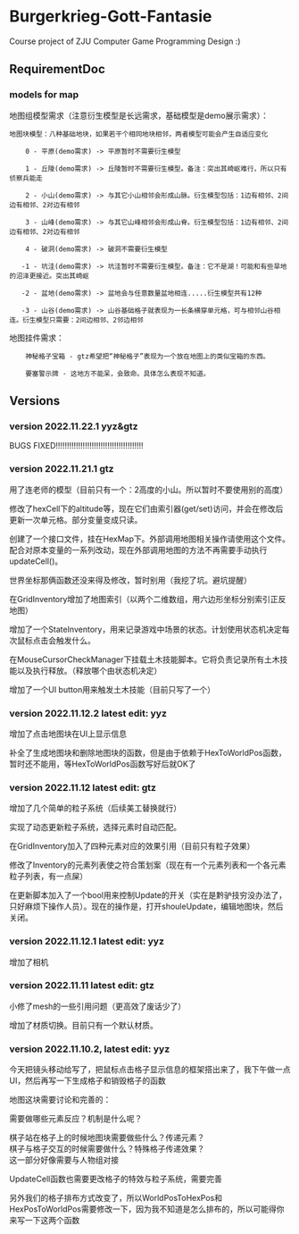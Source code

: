 # Burgerkrieg-Gott-Fantasie
Course project of ZJU Computer Game Programming Design :)

## RequirementDoc

### models for map
地图组模型需求（注意衍生模型是长远需求，基础模型是demo展示需求）：

    地图块模型：八种基础地块，如果若干个相同地块相邻，两者模型可能会产生自适应变化
    
        0 - 平原(demo需求) -> 平原暂时不需要衍生模型
        
        1 - 丘陵(demo需求) -> 丘陵暂时不需要衍生模型。备注：突出其崎岖难行，所以只有侦察兵能走
        
        2 - 小山(demo需求) -> 与其它小山相邻会形成山脉。衍生模型包括：1边有相邻、2间边有相邻、2对边有相邻
        
        3 - 山峰(demo需求) -> 与其它山峰相邻会形成山脊。衍生模型包括：1边有相邻、2间边有相邻、2对边有相邻
        
        4 - 破洞(demo需求) -> 破洞不需要衍生模型
        
       -1 - 坑洼(demo需求) -> 坑洼暂时不需要衍生模型。备注：它不是湖！可能和有些旱地的沼泽更接近。突出其崎岖
       
       -2 - 盆地(demo需求) -> 盆地会与任意数量盆地相连.....衍生模型共有12种
       
       -3 - 山谷(demo需求) -> 山谷基础格子就表现为一长条横穿单元格，可与相邻山谷相连。衍生模型只需要：2间边相邻、2邻边相邻
   地图挂件需求：

        神秘格子宝箱 - gtz希望把“神秘格子”表现为一个放在地图上的类似宝箱的东西。
        
        要塞警示牌 - 这地方不能呆，会致命。具体怎么表现不知道。

## Versions

### version 2022.11.22.1 yyz&gtz

BUGS FIXED!!!!!!!!!!!!!!!!!!!!!!!!!!!!!!!!!!!!!!!

### version 2022.11.21.1 gtz

用了连老师的模型（目前只有一个：2高度的小山。所以暂时不要使用别的高度）

修改了hexCell下的altitude等，现在它们由索引器(get/set)访问，并会在修改后更新一次单元格。部分变量变成只读。

创建了一个接口文件，挂在HexMap下。外部调用地图相关操作请使用这个文件。配合对原本变量的一系列改动，现在外部调用地图的方法不再需要手动执行updateCell()。

世界坐标那俩函数还没来得及修改，暂时别用（我挖了坑。避坑提醒）

在GridInventory增加了地图索引（以两个二维数组，用六边形坐标分别索引正反地图）

增加了一个StateInventory，用来记录游戏中场景的状态。计划使用状态机决定每次鼠标点击会触发什么。

在MouseCursorCheckManager下挂载土木技能脚本。它将负责记录所有土木技能以及执行释放。（释放哪个由状态机决定）

增加了一个UI button用来触发土木技能（目前只写了一个）

### version 2022.11.12.2 latest edit: yyz

增加了点击地图块在UI上显示信息

补全了生成地图块和删除地图块的函数，但是由于依赖于HexToWorldPos函数，暂时还不能用，等HexToWorldPos函数写好后就OK了

### version 2022.11.12 latest edit: gtz

增加了几个简单的粒子系统（后续美工替换就行）

实现了动态更新粒子系统，选择元素时自动匹配。

在GridInventory加入了四种元素对应的效果引用（目前只有粒子效果）

修改了Inventory的元素列表使之符合策划案（现在有一个元素列表和一个各元素粒子列表，有一点屎）

在更新脚本加入了一个bool用来控制Update的开关（实在是黔驴技穷没办法了，只好麻烦下操作人员）。现在的操作是，打开shouleUpdate，编辑地图块，然后关闭。

### version 2022.11.12.1 latest edit: yyz

增加了相机

### version 2022.11.11 latest edit: gtz

小修了mesh的一些引用问题（更高效了废话少了）

增加了材质切换。目前只有一个默认材质。

### version 2022.11.10.2, latest edit: yyz   

今天把镜头移动给写了，把鼠标点击格子显示信息的框架搭出来了，我下午做一点UI，然后再写一下生成格子和销毁格子的函数  

地图这块需要讨论和完善的：      
    
需要做哪些元素反应？机制是什么呢？     
     
棋子站在格子上的时候地图块需要做些什么？传递元素？   
棋子与格子交互的时候需要做什么？特殊格子传递效果？   
这一部分好像需要与人物组对接      

UpdateCell函数也需要更改格子的特效与粒子系统，需要完善    

另外我们的格子排布方式改变了，所以WorldPosToHexPos和HexPosToWorldPos需要修改一下，因为我不知道是怎么排布的，所以可能得你来写一下这两个函数    
